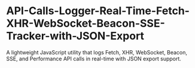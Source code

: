 # API-Calls-Logger-Real-Time-Fetch-XHR-WebSocket-Beacon-SSE-Tracker-with-JSON-Export
A lightweight JavaScript utility that logs Fetch, XHR, WebSocket, Beacon, SSE, and Performance API calls in real-time with JSON export support.
